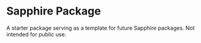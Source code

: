 # Sapphire Package

A starter package serving as a template for future Sapphire packages. Not intended for public use.